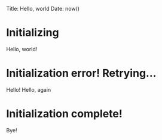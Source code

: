 Title: Hello, world
Date: now()

# Initializing
Hello, world!

# Initialization error! Retrying...
Hello! Hello, again

# Initialization complete!
Bye!
